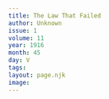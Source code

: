 ```yaml
---
title: The Law That Failed
author: Unknown
issue: 1
volume: 11
year: 1916
month: 45
day: V
tags:
layout: page.njk
image:
---
```



